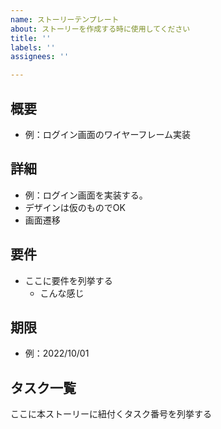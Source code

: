 ```yaml
---
name: ストーリーテンプレート
about: ストーリーを作成する時に使用してください
title: ''
labels: ''
assignees: ''

---
```


## 概要

- 例：ログイン画面のワイヤーフレーム実装

## 詳細

- 例：ログイン画面を実装する。
- デザインは仮のものでOK
- 画面遷移

## 要件

- ここに要件を列挙する
  - こんな感じ

## 期限

- 例：2022/10/01

## タスク一覧

ここに本ストーリーに紐付くタスク番号を列挙する
